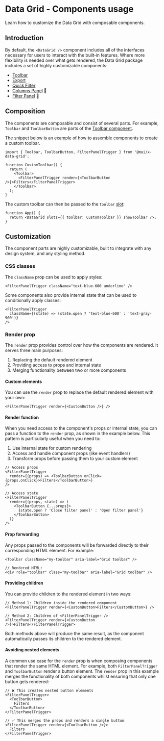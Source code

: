 # Data Grid - Components usage

<p class="description">Learn how to customize the Data Grid with composable components.</p>

## Introduction

By default, the `<DataGrid />` component includes all of the interfaces necessary for users to interact with the built-in features. Where more flexibility is needed over what gets rendered, the Data Grid package includes a set of highly customizable components:

- [Toolbar](/x/react-data-grid/components/toolbar/)
- [Export](/x/react-data-grid/components/export/)
- [Quick Filter](/x/react-data-grid/components/quick-filter/)
- [Columns Panel](/x/react-data-grid/components/columns-panel/) 🚧
- [Filter Panel](/x/react-data-grid/components/filter-panel/) 🚧

## Composition

The components are composable and consist of several parts. For example, `Toolbar` and `ToolbarButton` are parts of the [Toolbar component](/x/react-data-grid/components/toolbar/).

The snippet below is an example of how to assemble components to create a custom toolbar.

```tsx
import { Toolbar, ToolbarButton, FilterPanelTrigger } from '@mui/x-data-grid';

function CustomToolbar() {
  return (
    <Toolbar>
      <FilterPanelTrigger render={<ToolbarButton />}>Filters</FilterPanelTrigger>
    </Toolbar>
  );
}
```

The custom toolbar can then be passed to the `toolbar` [slot](/x/react-data-grid/components/):

```tsx
function App() {
  return <DataGrid slots={{ toolbar: CustomToolbar }} showToolbar />;
}
```

## Customization

The component parts are highly customizable, built to integrate with any design system, and any styling method.

### CSS classes

The `className` prop can be used to apply styles:

```tsx
<FilterPanelTrigger className="text-blue-600 underline" />
```

Some components also provide internal state that can be used to conditionally apply classes:

```tsx
<FilterPanelTrigger
  className={(state) => (state.open ? 'text-blue-600' : 'text-gray-900')}
/>
```

### Render prop

The `render` prop provides control over how the components are rendered. It serves three main purposes:

1. Replacing the default rendered element
2. Providing access to props and internal state
3. Merging functionality between two or more components

#### Custom elements

You can use the `render` prop to replace the default rendered element with your own:

```tsx
<FilterPanelTrigger render={<CustomButton />} />
```

#### Render function

When you need access to the component's props or internal state, you can pass a function to the `render` prop, as shown in the example below. This pattern is particularly useful when you need to:

1. Use internal state for custom rendering
2. Access and handle component props (like event handlers)
3. Transform props before passing them to your custom element

```tsx
// Access props
<FilterPanelTrigger
  render={(props) => <ToolbarButton onClick={props.onClick}>Filters</ToolbarButton>}
/>

// Access state
<FilterPanelTrigger
  render={(props, state) => (
    <ToolbarButton {...props}>
      {state.open ? 'Close filter panel' : 'Open filter panel'}
    </ToolbarButton>
  )}
/>
```

#### Prop forwarding

Any props passed to the components will be forwarded directly to their corresponding HTML element. For example:

```tsx
<Toolbar className="my-toolbar" aria-label="Grid toolbar" />

// Rendered HTML:
<div role="toolbar" class="my-toolbar" aria-label="Grid toolbar" />
```

#### Providing children

You can provide children to the rendered element in two ways:

```tsx
// Method 1: Children inside the rendered component
<FilterPanelTrigger render={<CustomButton>Filters</CustomButton>} />

// Method 2: Children of <FilterPanelTrigger />
<FilterPanelTrigger render={<CustomButton />}>Filters</FilterPanelTrigger>
```

Both methods above will produce the same result, as the component automatically passes its children to the rendered element.

#### Avoiding nested elements

A common use case for the `render` prop is when composing components that render the same HTML element. For example, both `FilterPanelTrigger` and `ToolbarButton` render a button element. The `render` prop in this example merges the functionality of both components whilst ensuring that only one button gets rendered:

```tsx
// ❌ This creates nested button elements
<FilterPanelTrigger>
  <ToolbarButton>
    Filters
  </ToolbarButton>
</FilterPanelTrigger>

// ✅ This merges the props and renders a single button
<FilterPanelTrigger render={<ToolbarButton />}>
  Filters
</FilterPanelTrigger>
```
